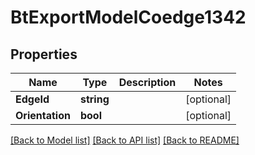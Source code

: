 # BtExportModelCoedge1342

## Properties

Name | Type | Description | Notes
------------ | ------------- | ------------- | -------------
**EdgeId** | **string** |  | [optional] 
**Orientation** | **bool** |  | [optional] 

[[Back to Model list]](../README.md#documentation-for-models) [[Back to API list]](../README.md#documentation-for-api-endpoints) [[Back to README]](../README.md)


